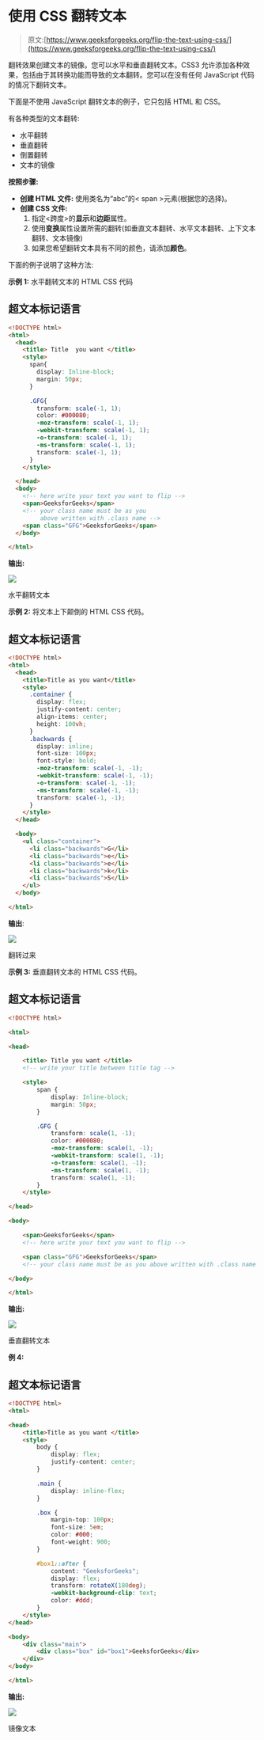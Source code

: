 # 使用 CSS 翻转文本

> 原文:[https://www.geeksforgeeks.org/flip-the-text-using-css/](https://www.geeksforgeeks.org/flip-the-text-using-css/)

翻转效果创建文本的镜像。您可以水平和垂直翻转文本。CSS3 允许添加各种效果，包括由于其转换功能而导致的文本翻转。您可以在没有任何 JavaScript 代码的情况下翻转文本。

下面是不使用 JavaScript 翻转文本的例子，它只包括 HTML 和 CSS。

有各种类型的文本翻转:

*   水平翻转
*   垂直翻转
*   倒置翻转
*   文本的镜像

**按照步骤:**

*   **创建 HTML 文件:**
    使用类名为“abc”的< span >元素(根据您的选择)。
*   **创建 CSS 文件:**
    1.  指定<跨度>的**显示**和**边距**属性。
    2.  使用**变换**属性设置所需的翻转(如垂直文本翻转、水平文本翻转、上下文本翻转、文本镜像)
    3.  如果您希望翻转文本具有不同的颜色，请添加**颜色**。

下面的例子说明了这种方法:

**示例 1:** 水平翻转文本的 HTML CSS 代码

## 超文本标记语言

```html
<!DOCTYPE html>
<html>
  <head>
    <title> Title  you want </title>
    <style>
      span{
        display: Inline-block;
        margin: 50px;
      }

      .GFG{                 
        transform: scale(-1, 1);
        color: #000080;
        -moz-transform: scale(-1, 1);
        -webkit-transform: scale(-1, 1);
        -o-transform: scale(-1, 1);
        -ms-transform: scale(-1, 1);
        transform: scale(-1, 1);
      }
    </style>

  </head>
  <body>
    <!-- here write your text you want to flip -->
    <span>GeeksforGeeks</span>  
    <!-- your class name must be as you 
         above written with .class name -->
    <span class="GFG">GeeksforGeeks</span>  
  </body>

</html>
```

**输出:**

![](img/76eef3c9f5843e1ad1b9b12a4a65ecf0.png)

水平翻转文本

**示例 2:** 将文本上下颠倒的 HTML CSS 代码。

## 超文本标记语言

```html
<!DOCTYPE html>
<html>
  <head>
    <title>Title as you want</title>
    <style>
      .container {
        display: flex;
        justify-content: center;
        align-items: center;
        height: 100vh;
      }
      .backwards {
        display: inline;
        font-size: 100px;
        font-style: bold;
        -moz-transform: scale(-1, -1);
        -webkit-transform: scale(-1, -1);
        -o-transform: scale(-1, -1);
        -ms-transform: scale(-1, -1);
        transform: scale(-1, -1);
      }
    </style>
  </head>

  <body>
    <ul class="container">
      <li class="backwards">G</li>
      <li class="backwards">e</li>
      <li class="backwards">e</li>
      <li class="backwards">k</li>
      <li class="backwards">S</li>
    </ul>
  </body>

</html>
```

**输出**:

![](img/41be010c413f6ef58f583a07594f8ae5.png)

翻转过来

**示例 3:** 垂直翻转文本的 HTML CSS 代码。

## 超文本标记语言

```html
<!DOCTYPE html>

<html>

<head>

    <title> Title you want </title>
    <!-- write your title between title tag -->

    <style>
        span {
            display: Inline-block;
            margin: 50px;
        }

        .GFG {
            transform: scale(1, -1);
            color: #000080;
            -moz-transform: scale(1, -1);
            -webkit-transform: scale(1, -1);
            -o-transform: scale(1, -1);
            -ms-transform: scale(1, -1);
            transform: scale(1, -1);
        }
    </style>

</head>

<body>

    <span>GeeksforGeeks</span>
    <!-- here write your text you want to flip -->

    <span class="GFG">GeeksforGeeks</span>
    <!-- your class name must be as you above written with .class name -->

</body>

</html>
```

**输出:**

![](img/5a434c5a4b2e06fbdf7061172c136f07.png)

垂直翻转文本

**例 4:**

## 超文本标记语言

```html
<!DOCTYPE html>
<html>

<head>
    <title>Title as you want </title>
    <style>
        body {
            display: flex;
            justify-content: center;
        }

        .main {
            display: inline-flex;
        }

        .box {
            margin-top: 100px;
            font-size: 5em;
            color: #000;
            font-weight: 900;
        }

        #box1::after {
            content: "GeeksforGeeks";
            display: flex;
            transform: rotateX(180deg);
            -webkit-background-clip: text;
            color: #ddd;
        }
    </style>
</head>

<body>
    <div class="main">
        <div class="box" id="box1">GeeksforGeeks</div>
    </div>
</body>

</html>
```

**输出:**

![](img/b14986003496cfed1188a090afa9938e.png)

镜像文本